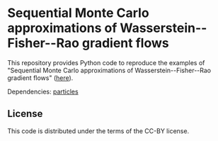 # Sequential Monte Carlo approximations of Wasserstein--Fisher--Rao gradient flows

This repository provides Python code to reproduce the examples of "Sequential Monte Carlo approximations of Wasserstein--Fisher--Rao gradient flows"
([here]([https://arxiv.org/abs/2501.15896](https://arxiv.org/abs/2506.05905))).

Dependencies: [particles](https://github.com/nchopin/particles/tree/master)

## License 
This code is distributed under the terms of the CC-BY license.
